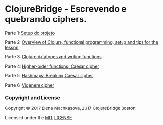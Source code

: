 # ClojureBridge - Escrevendo e quebrando ciphers.

Parte 1: [Setup do projeto](docs/setup.md)

Parte 2: [Overview of Clojure, functional programming, setup and tips for the lesson](docs/track2-functional-overview.md)

Parte 3: [Clojure datatypes and writing functions](docs/track2-functions.md)

Parte 4: [Higher-order functions; Caesar cipher](docs/track2-caesar.md)

Parte 5: [Hashmaps; Breaking Caesar cipher](docs/track2-frequency.md)

Parte 6: [Vigenere cipher](docs/track2-vigenere.md)

### Copyright and License

Copyright © 2017 Elena Machkasova, 2017 ClojureBridge Boston

Licensed under the [MIT](http://opensource.org/licenses/MIT) [LICENSE](LICENSE)
